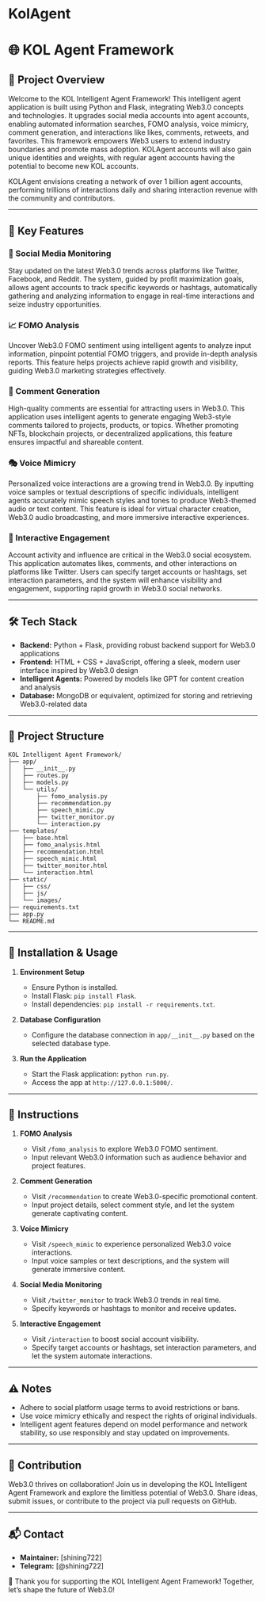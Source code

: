 # KolAgent  
# 🌐 KOL Agent Framework  

## 🌟 Project Overview  
Welcome to the KOL Intelligent Agent Framework! This intelligent agent application is built using Python and Flask, integrating Web3.0 concepts and technologies. It upgrades social media accounts into agent accounts, enabling automated information searches, FOMO analysis, voice mimicry, comment generation, and interactions like likes, comments, retweets, and favorites. This framework empowers Web3 users to extend industry boundaries and promote mass adoption. KOLAgent accounts will also gain unique identities and weights, with regular agent accounts having the potential to become new KOL accounts.  

KOLAgent envisions creating a network of over 1 billion agent accounts, performing trillions of interactions daily and sharing interaction revenue with the community and contributors.  

---

## 🚀 Key Features  

### 🔄 Social Media Monitoring  
Stay updated on the latest Web3.0 trends across platforms like Twitter, Facebook, and Reddit. The system, guided by profit maximization goals, allows agent accounts to track specific keywords or hashtags, automatically gathering and analyzing information to engage in real-time interactions and seize industry opportunities.  

### 📈 FOMO Analysis  
Uncover Web3.0 FOMO sentiment using intelligent agents to analyze input information, pinpoint potential FOMO triggers, and provide in-depth analysis reports. This feature helps projects achieve rapid growth and visibility, guiding Web3.0 marketing strategies effectively.  

### 📝 Comment Generation  
High-quality comments are essential for attracting users in Web3.0. This application uses intelligent agents to generate engaging Web3-style comments tailored to projects, products, or topics. Whether promoting NFTs, blockchain projects, or decentralized applications, this feature ensures impactful and shareable content.  

### 🎭 Voice Mimicry  
Personalized voice interactions are a growing trend in Web3.0. By inputting voice samples or textual descriptions of specific individuals, intelligent agents accurately mimic speech styles and tones to produce Web3-themed audio or text content. This feature is ideal for virtual character creation, Web3.0 audio broadcasting, and more immersive interactive experiences.  

### 💖 Interactive Engagement  
Account activity and influence are critical in the Web3.0 social ecosystem. This application automates likes, comments, and other interactions on platforms like Twitter. Users can specify target accounts or hashtags, set interaction parameters, and the system will enhance visibility and engagement, supporting rapid growth in Web3.0 social networks.  

---

## 🛠 Tech Stack  

- **Backend:** Python + Flask, providing robust backend support for Web3.0 applications  
- **Frontend:** HTML + CSS + JavaScript, offering a sleek, modern user interface inspired by Web3.0 design  
- **Intelligent Agents:** Powered by models like GPT for content creation and analysis  
- **Database:** MongoDB or equivalent, optimized for storing and retrieving Web3.0-related data  

---

## 📂 Project Structure  

```plaintext  
KOL Intelligent Agent Framework/  
├── app/  
│   ├── __init__.py  
│   ├── routes.py  
│   ├── models.py  
│   └── utils/  
│       ├── fomo_analysis.py  
│       ├── recommendation.py  
│       ├── speech_mimic.py  
│       ├── twitter_monitor.py  
│       └── interaction.py  
├── templates/  
│   ├── base.html  
│   ├── fomo_analysis.html  
│   ├── recommendation.html  
│   ├── speech_mimic.html  
│   ├── twitter_monitor.html  
│   └── interaction.html  
├── static/  
│   ├── css/  
│   ├── js/  
│   └── images/  
├── requirements.txt  
├── app.py  
└── README.md  
```  

---

## 🏃 Installation & Usage  

1. **Environment Setup**  
   - Ensure Python is installed.  
   - Install Flask: `pip install Flask`.  
   - Install dependencies: `pip install -r requirements.txt`.  

2. **Database Configuration**  
   - Configure the database connection in `app/__init__.py` based on the selected database type.  

3. **Run the Application**  
   - Start the Flask application: `python run.py`.  
   - Access the app at `http://127.0.0.1:5000/`.  

---

## 📖 Instructions  

1. **FOMO Analysis**  
   - Visit `/fomo_analysis` to explore Web3.0 FOMO sentiment.  
   - Input relevant Web3.0 information such as audience behavior and project features.  

2. **Comment Generation**  
   - Visit `/recommendation` to create Web3.0-specific promotional content.  
   - Input project details, select comment style, and let the system generate captivating content.  

3. **Voice Mimicry**  
   - Visit `/speech_mimic` to experience personalized Web3.0 voice interactions.  
   - Input voice samples or text descriptions, and the system will generate immersive content.  

4. **Social Media Monitoring**  
   - Visit `/twitter_monitor` to track Web3.0 trends in real time.  
   - Specify keywords or hashtags to monitor and receive updates.  

5. **Interactive Engagement**  
   - Visit `/interaction` to boost social account visibility.  
   - Specify target accounts or hashtags, set interaction parameters, and let the system automate interactions.  

---

## ⚠️ Notes  

- Adhere to social platform usage terms to avoid restrictions or bans.  
- Use voice mimicry ethically and respect the rights of original individuals.  
- Intelligent agent features depend on model performance and network stability, so use responsibly and stay updated on improvements.  

---

## 🤝 Contribution  

Web3.0 thrives on collaboration! Join us in developing the KOL Intelligent Agent Framework and explore the limitless potential of Web3.0. Share ideas, submit issues, or contribute to the project via pull requests on GitHub.  

---

## 📬 Contact  

- **Maintainer:** [shining722]  
- **Telegram:** [@shining722]  

🌟 Thank you for supporting the KOL Intelligent Agent Framework! Together, let’s shape the future of Web3.0!  
